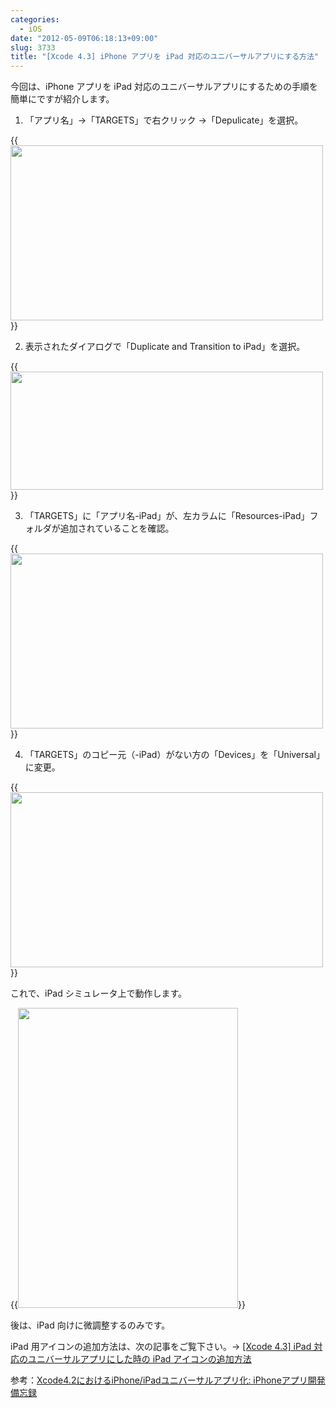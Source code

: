 ```yaml
---
categories:
  - iOS
date: "2012-05-09T06:18:13+09:00"
slug: 3733
title: "[Xcode 4.3] iPhone アプリを iPad 対応のユニバーサルアプリにする方法"
---
```


今回は、iPhone アプリを iPad 対応のユニバーサルアプリにするための手順を簡単にですが紹介します。

1. 「アプリ名」→「TARGETS」で右クリック →「Depulicate」を選択。

{{<img alt="" src="/images/2012/05/3733_1.png" width="500" height="280">}}

2. 表示されたダイアログで「Duplicate and Transition to iPad」を選択。

{{<img alt="" src="/images/2012/05/3733_2.png" width="500" height="189">}}

3. 「TARGETS」に「アプリ名-iPad」が、左カラムに「Resources-iPad」フォルダが追加されていることを確認。

{{<img alt="" src="/images/2012/05/3733_3.png" width="500" height="280">}}

4. 「TARGETS」のコピー元（-iPad）がない方の「Devices」を「Universal」に変更。

{{<img alt="" src="/images/2012/05/3733_4.png" width="500" height="280">}}

これで、iPad シミュレータ上で動作します。

{{<img alt="" src="/images/2012/05/3733_5.png" width="352" height="480">}}

後は、iPad 向けに微調整するのみです。

iPad 用アイコンの追加方法は、次の記事をご覧下さい。→ [[Xcode 4.3] iPad 対応のユニバーサルアプリにした時の iPad アイコンの追加方法](http://rakuishi.com/archives/3738/)

参考：[Xcode4.2におけるiPhone/iPadユニバーサルアプリ化: iPhoneアプリ開発備忘録](http://iphone-app-developer.seesaa.net/article/235646213.html)
